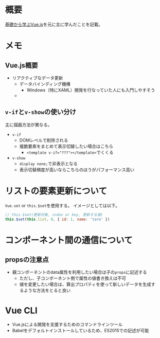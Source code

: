 
# 概要

[基礎から学ぶVue.js](https://www.amazon.co.jp/dp/B07D9BYHMZ/ref=dp-kindle-redirect?_encoding=UTF8&btkr=1)を元に主に学んだことを記載。

# メモ

## Vue.js概要

- リアクティブなデータ更新
    - データバインディング機構
        - Windows（特にXAML）開発を行なっていた人にも入門しやすそう
    - 

## `v-if`と`v-show`の使い分け

主に描画方法が異なる。

- `v-if`
    - DOMレベルで削除される
    - 複数要素をまとめて表示切替したい場合はこちら
        - `<template v-if="???"></template>`でくくる
- `v-show`
    - `display none;`で非表示となる
    - 表示切替頻度が高いならこちらのほうがパフォーマンス高い

# リストの要素更新について

`Vue.set` or `this.$set`を使用する。
イメージとしては以下。

```javascript
// this.$set(更新対象, index or key, 更新する値)
this.$set(this.list, 0, { id: 1, name: 'taro' })
```

# コンポーネント間の通信について

## propsの注意点

- 親コンポーネントのdata属性を利用したい場合は子の`props`に記述する
    - ただし、子コンポーネント側で属性の値書き換えは不可
    - 値を変更したい場合は、算出プロパティを使って新しいデータを生成するような方法をとると良い

# Vue CLI

- Vue.jsによる開発を支援するためのコマンドラインツール
- Babelをデフォルトインストールしているため、ES2015での記述が可能
